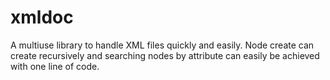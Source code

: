 # xmldoc
A multiuse library to handle XML files quickly and easily. Node create can create recursively and searching nodes by attribute can easily be achieved with one line of code.
